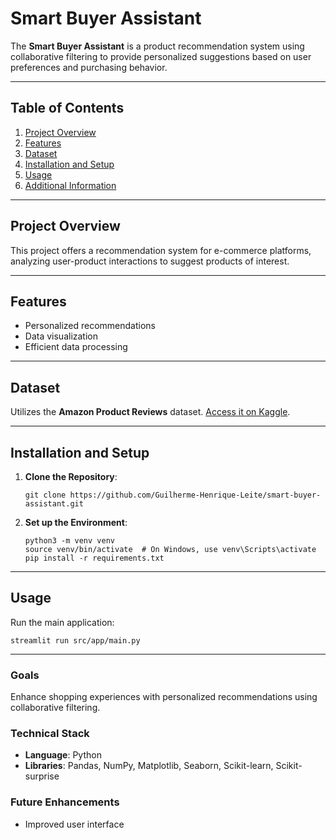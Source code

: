 # Smart Buyer Assistant

The **Smart Buyer Assistant** is a product recommendation system using collaborative filtering to provide personalized suggestions based on user preferences and purchasing behavior.

---

## Table of Contents
1. [Project Overview](#project-overview)
2. [Features](#features)
3. [Dataset](#dataset)
4. [Installation and Setup](#installation-and-setup)
5. [Usage](#usage)
6. [Additional Information](#additional-information)

---

## Project Overview

This project offers a recommendation system for e-commerce platforms, analyzing user-product interactions to suggest products of interest.

---

## Features

- Personalized recommendations
- Data visualization
- Efficient data processing

---

## Dataset

Utilizes the **Amazon Product Reviews** dataset. [Access it on Kaggle](https://www.kaggle.com/datasets/skillsmuggler/amazon-ratings).

---

## Installation and Setup

1. **Clone the Repository**:
   ```
   git clone https://github.com/Guilherme-Henrique-Leite/smart-buyer-assistant.git
   ```

2. **Set up the Environment**:
   ```
   python3 -m venv venv
   source venv/bin/activate  # On Windows, use venv\Scripts\activate
   pip install -r requirements.txt
   ```

---

## Usage

Run the main application:
```
streamlit run src/app/main.py
```

---

### Goals

Enhance shopping experiences with personalized recommendations using collaborative filtering.

### Technical Stack

- **Language**: Python
- **Libraries**: Pandas, NumPy, Matplotlib, Seaborn, Scikit-learn, Scikit-surprise

### Future Enhancements

- Improved user interface